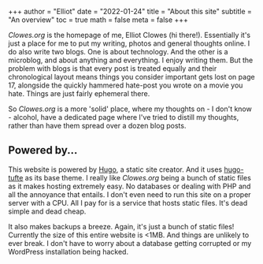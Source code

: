 +++
author = "Elliot"
date = "2022-01-24"
title = "About this site"
subtitle = "An overview"
toc = true
math = false 
meta = false
+++

*Clowes.org* is the homepage of me, Elliot Clowes (hi there!). Essentially it's just a place for me to put my writing, photos and general thoughts online. I do also write two blogs. One is about technology. And the other is a microblog, and about anything and everything. I enjoy writing them. But the problem with blogs is that every post is treated equally and their chronological layout means things you consider important gets lost on page 17, alongside the quickly hammered hate-post you wrote on a movie you hate. Things are just fairly ephemeral there.

So *Clowes.org* is a more 'solid' place, where my thoughts on - I don't know - alcohol, have a dedicated page where I've tried to distill my thoughts, rather than have them spread over a dozen blog posts.

## Powered by...

This website is powered by [Hugo](https://gohugo.io/), a static site creator. And it uses [hugo-tufte](https://github.com/slashformotion/hugo-tufte) as its base theme. I really like *Clowes.org* being a bunch of static files as it makes hosting extremely easy. No databases or dealing with PHP and all the annoyance that entails. I don't even need to run this site on a proper server with a CPU. All I pay for is a service that hosts static files. It's dead simple and dead cheap.

It also makes backups a breeze. Again, it's just a bunch of static files! Currently the size of this entire website is <1MB. And things are unlikely to ever break. I don't have to worry about a database getting corrupted or my WordPress installation being hacked.
